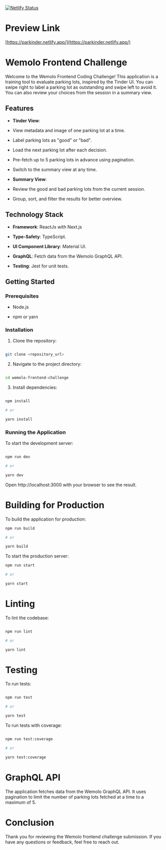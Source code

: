 [![Netlify Status](https://api.netlify.com/api/v1/badges/28ef4188-01a4-40e8-bac6-c6f661b220d3/deploy-status)](https://app.netlify.com/sites/parkinder/deploys)

# Preview Link

[https://parkinder.netlify.app/](https://parkinder.netlify.app/)

# Wemolo Frontend Challenge

Welcome to the Wemolo Frontend Coding Challenge! This application is a training tool to evaluate parking lots, inspired by the Tinder UI. You can swipe right to label a parking lot as outstanding and swipe left to avoid it. You can also review your choices from the session in a summary view.

## Features

- **Tinder View**:

- View metadata and image of one parking lot at a time.

- Label parking lots as "good" or "bad".

- Load the next parking lot after each decision.

- Pre-fetch up to 5 parking lots in advance using pagination.

- Switch to the summary view at any time.

- **Summary View**:

- Review the good and bad parking lots from the current session.

- Group, sort, and filter the results for better overview.

## Technology Stack

- **Framework**: ReactJs with Next.js

- **Type-Safety**: TypeScript.

- **UI Component Library**: Material UI.

- **GraphQL**: Fetch data from the Wemolo GraphQL API.

- **Testing**: Jest for unit tests.

## Getting Started

### Prerequisites

- Node.js

- npm or yarn

### Installation

1. Clone the repository:

```sh

git clone <repository_url>

```

2. Navigate to the project directory:

```sh

cd wemolo-frontend-challenge

```

3. Install dependencies:

```sh

npm install

# or

yarn install

```

### Running the Application

To start the development server:

```sh

npm run dev

# or

yarn dev

```

Open http://localhost:3000 with your browser to see the result.

# Building for Production

To build the application for production:

```sh
npm run build

# or

yarn build
```

To start the production server:

```sh
npm run start

# or

yarn start
```

# Linting

To lint the codebase:

```sh

npm run lint

# or

yarn lint
```

# Testing

To run tests:

```sh

npm run test

# or

yarn test
```

To run tests with coverage:

```sh

npm run test:coverage

# or

yarn test:coverage
```

# GraphQL API

The application fetches data from the Wemolo GraphQL API. It uses pagination to limit the number of parking lots fetched at a time to a maximum of 5.

# Conclusion

Thank you for reviewing the Wemolo frontend challenge submission. If you have any questions or feedback, feel free to reach out.
